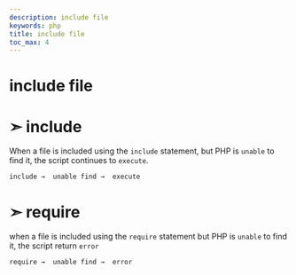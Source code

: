 ```yaml
---
description: include file
keywords: php
title: include file
toc_max: 4
---
```


# include file

# ➣  include
When a file is included using the `include` statement, but PHP is `unable` to find it, the script continues to `execute`.

 `include →  unable find →  execute`

# ➣ require

when a file is included using the `require` statement but PHP  is `unable` to find it, the script return `error`

`require →  unable find →  error`

